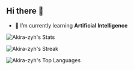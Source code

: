 ## Hi there 👋
- 🌱 I’m currently learning **Artificial Intelligence**
<!--
**Akira-zyh/Akira-zyh** is a ✨ _special_ ✨ repository because its `README.md` (this file) appears on your GitHub profile.

Here are some ideas to get you started:

- 🔭 I’m currently working on ...

- 👯 I’m looking to collaborate on ...
- 🤔 I’m looking for help with ...
- 💬 Ask me about ...
- 📫 How to reach me: ...
- 😄 Pronouns: ...
- ⚡ Fun fact: ...
-->
![Akira-zyh's Stats](https://github-readme-stats.vercel.app/api?username=Akira-zyh&theme=shades-of-purple&show_icons=true&hide_border=true&count_private=true)


![Akira-zyh's Streak](https://github-readme-streak-stats.herokuapp.com/?user=Akira-zyh&theme=shades-of-purple&hide_border=true)


![Akira-zyh's Top Languages](https://github-readme-stats.vercel.app/api/top-langs/?username=Akira-zyh&theme=shades-of-purple&show_icons=true&hide_border=true&layout=compact)
